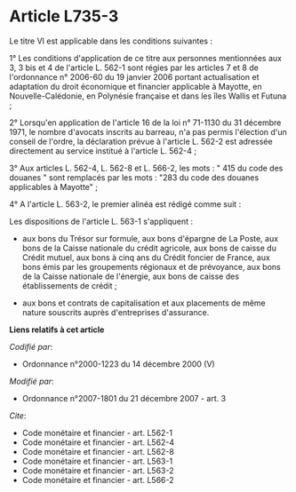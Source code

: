 # Article L735-3

Le titre VI est applicable dans les conditions suivantes : 

1° Les conditions d'application de ce titre aux personnes mentionnées aux 3, 3 bis et 4 de l'article L. 562-1 sont régies par
les articles 7 et 8 de l'ordonnance n° 2006-60 du 19 janvier 2006 portant actualisation et adaptation du droit économique et
financier applicable à Mayotte, en Nouvelle-Calédonie, en Polynésie française et dans les îles Wallis et Futuna ; 

2° Lorsqu'en application de l'article 16 de la loi n° 71-1130 du 31 décembre 1971, le nombre d'avocats inscrits au barreau,
n'a pas permis l'élection d'un conseil de l'ordre, la déclaration prévue à l'article L. 562-2 est adressée directement au
service institué à l'article L. 562-4 ; 

3° Aux articles L. 562-4, L. 562-8 et L. 566-2, les mots : " 415 du code des douanes " sont remplacés par les mots : "283 du
code des douanes applicables à Mayotte" ; 

4° A l'article L. 563-2, le premier alinéa est rédigé comme suit : 

Les dispositions de l'article L. 563-1 s'appliquent :

- aux bons du Trésor sur formule, aux bons d'épargne de La Poste, aux bons de la Caisse nationale du crédit agricole, aux
bons de caisse du Crédit mutuel, aux bons à cinq ans du Crédit foncier de France, aux bons émis par les groupements régionaux
et de prévoyance, aux bons de la Caisse nationale de l'énergie, aux bons de caisse des établissements de crédit ;

- aux bons et contrats de capitalisation et aux placements de même nature souscrits auprès d'entreprises d'assurance.

**Liens relatifs à cet article**

_Codifié par_:

  - Ordonnance n°2000-1223 du 14 décembre 2000 (V)

_Modifié par_:

  - Ordonnance n°2007-1801 du 21 décembre 2007 - art. 3

_Cite_:

  - Code monétaire et financier - art. L562-1
  - Code monétaire et financier - art. L562-4
  - Code monétaire et financier - art. L562-8
  - Code monétaire et financier - art. L563-1
  - Code monétaire et financier - art. L563-2
  - Code monétaire et financier - art. L566-2
